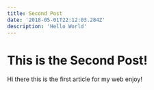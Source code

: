 ```yaml
---
title: Second Post
date: '2018-05-01T22:12:03.284Z'
description: 'Hello World'
---
```


# This is the Second Post!

Hi there this is the first article for my web enjoy!

